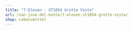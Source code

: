 ```yaml
---
title: "7-Eleven - ST1054 Grotto Vista"
url: /san-jose-del-monte/7-eleven-st1054-grotto-vista/
shop: Lebensmittel
---
```

